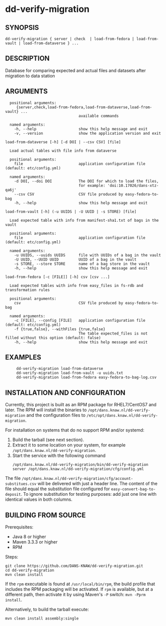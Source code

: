 dd-verify-migration
=========================

SYNOPSIS
--------

    dd-verify-migration { server | check  | load-from-fedora | load-from-vault | load-from-dataverse } ...

DESCRIPTION
-----------

Database for comparing expected and actual files and datasets after migration to data station


ARGUMENTS
---------

      positional arguments:
         {server,check,load-from-fedora,load-from-dataverse,load-from-vault} ...
                                     available commands

      named arguments:      
        -h, --help                   show this help message and exit
        -v, --version                show the application version and exit

    load-from-dataverse [-h] [-d DOI | --csv CSV] [file]
      
      Load actual tables with file info from dataverse
      
      positional arguments:
        file                         application configuration file (default: etc/config.yml)

      named arguments:      
        -d DOI, --doi DOI            The DOI for which to load the files,
                                     for example: 'doi:10.17026/dans-xtz-qa6j'
        --csv CSV                    CSV file produced by easy-fedora-to-bag
        -h, --help                   show this help message and exit

    load-from-vault [-h] (-u UUIDS | -U UUID | -s STORE) [file]
         
      Load expected table with info from manifest-sha1.txt of bags in the vault

      positional arguments:
        file                         application configuration file (default: etc/config.yml)

      named arguments:     
        -u UUIDS, --uuids UUIDS      file with UUIDs of a bag in the vault
        -U UUID, --UUID UUID         UUID of a bag in the vault
        -s STORE, --store STORE      name of a bag store in the vault
        -h, --help                   show this help message and exit

    load-from-fedora [-c [FILE]] [-h] csv [csv ...]

      Load expected tables with info from easy_files in fs-rdb and transformation rules

      positional arguments:
        csv                          CSV file produced by easy-fedora-to-bag

      named arguments:
        -c [FILE], --config [FILE]   application configuration file (default: etc/config.yml)
        -f {true,false}, --withFiles {true,false}
                                     The table expected_files is not filled without this option (default: false)
        -h, --help                   show this help message and exit

EXAMPLES
--------

         dd-verify-migration load-from-dataverse
         dd-verify-migration load-from-vault -u uuids.txt
         dd-verify-migration load-from-fedora easy-fedora-to-bag-log.csv

INSTALLATION AND CONFIGURATION
------------------------------
Currently, this project is built as an RPM package for RHEL7/CentOS7 and later. The RPM will install the binaries to
`/opt/dans.knaw.nl/dd-verify-migration` and the configuration files to `/etc/opt/dans.knaw.nl/dd-verify-migration`. 

For installation on systems that do no support RPM and/or systemd:

1. Build the tarball (see next section).
2. Extract it to some location on your system, for example `/opt/dans.knaw.nl/dd-verify-migration`.
3. Start the service with the following command
   ```
   /opt/dans.knaw.nl/dd-verify-migration/bin/dd-verify-migration server /opt/dans.knaw.nl/dd-verify-migration/cfg/config.yml 
   ```

The file `/opt/dans.knaw.nl/dd-verify-migration/cfg/account-substitues.csv` will be delivered with just a header line.
The content of the file should equal the substitution file configured for `easy-convert-bag-to-deposit`.
To ignore substitution for testing purposes: add just one line with identical values in both columns.

BUILDING FROM SOURCE
--------------------
Prerequisites:

* Java 8 or higher
* Maven 3.3.3 or higher
* RPM

Steps:
    
    git clone https://github.com/DANS-KNAW/dd-verify-migration.git
    cd dd-verify-migration 
    mvn clean install

If the `rpm` executable is found at `/usr/local/bin/rpm`, the build profile that includes the RPM 
packaging will be activated. If `rpm` is available, but at a different path, then activate it by using
Maven's `-P` switch: `mvn -Pprm install`.

Alternatively, to build the tarball execute:

    mvn clean install assembly:single
